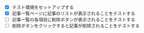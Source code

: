 - [x] テスト環境をセットアップする
- [x] 記事一覧ページに記事のリストが表示されることをテストする
- [ ] 記事一覧の各項目に削除ボタンが表示されることをテストする
- [ ] 削除ボタンをクリックすると記事が削除されることをテストする 